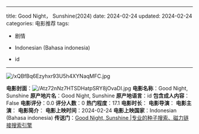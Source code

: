 
---
title: Good Night， Sunshine(2024)
date: 2024-02-24
updated: 2024-02-24
categories: 电影推荐
tags:

- 剧情

- Indonesian (Bahasa indonesia)
- id
---

<img src="https://image.tmdb.org/t/p/original/xQBfBq6Ezyhxr93U5h4XYNaqMFC.jpg" alt="/xQBfBq6Ezyhxr93U5h4XYNaqMFC.jpg" title="/xQBfBq6Ezyhxr93U5h4XYNaqMFC.jpg">

**电影封面**：<img src="https://image.tmdb.org/t/p/w200/Atz72nNz7HTSDHatpSRY8jOvaDI.jpg" alt="/Atz72nNz7HTSDHatpSRY8jOvaDI.jpg" title="/Atz72nNz7HTSDHatpSRY8jOvaDI.jpg">
**电影名称**：Good Night, Sunshine
**原产地片名**：Good Night, Sunshine
**原产地语言**：id
**包含成人内容**：False
**电影评分**：0.0
**评分人数**：0
**热门程度**：17.1
**电影时长**：
**电影导演**：
**电影主演**：
**电影简介**：
**电影上映时间**：2024-02-24
**电影上映国家**：Indonesian (Bahasa indonesia)
**传送门**：[Good Night, Sunshine |专业的种子搜索、磁力链接搜索引擎](https://movie.amd794.com:2083/?search=Good%20Night%2C%20Sunshine&ordering=&mode=match_phrase&page_size=10&page=1)

